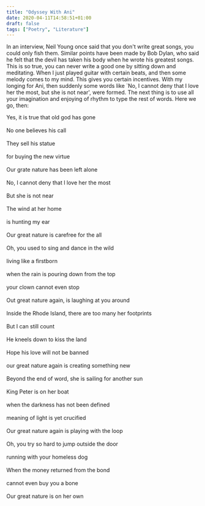 ```yaml
---
title: "Odyssey With Ani"
date: 2020-04-11T14:58:51+01:00
draft: false
tags: ["Poetry", "Literature"]
---
```


In an interview, Neil Young once said that you don't write great songs, you could only fish them. Similar points have been made by Bob Dylan, who said he felt that the devil has taken his body when he wrote his greatest songs. This is so true, you can never write a good one by sitting down and meditating. When I just played guitar with certain beats, and then some melody comes to my mind. This gives you certain incentives. With my longing for Ani, then suddenly some words like `No, I cannot deny that I love her the most, but she is not near', were formed. The next thing is to use all your imagination and enjoying of rhythm to type the rest of words. Here we go, then:

<p style="text-align:left">
Yes, it is true that old god has gone<br>
<br>
No one believes his call<br>
<br>
They sell his statue<br>
<br>
for buying the new virtue<br>
<br>
Our grate nature has been left alone<br>
<br>
No, I cannot deny that I love her the most<br>
<br>
But she is not near<br>
<br>
The wind at her home<br>
<br>
is hunting my ear<br>
<br>
Our great nature is carefree for the all<br>
<br>
Oh, you used to sing and dance in the wild<br>
<br>
living like a firstborn<br>
<br>
when the rain is pouring down from the top<br>
<br>
your clown cannot even stop<br>
<br>
Out great nature again, is laughing at you around<br>
<br>
Inside the Rhode Island, there are too many her footprints<br>
<br>
But I can still count<br>
<br>
He kneels down to kiss the land<br>
<br>
Hope his love will not be banned<br>
<br>
our great nature again is creating something new<br>
<br>
Beyond the end of word, she is sailing for another sun<br>
<br>
King Peter is on her boat<br>
<br>
when the darkness has not been defined<br>
<br>
meaning of light is yet crucified<br>
<br>
Our great nature again is playing with the loop<br>
<br>
Oh, you try so hard to jump outside the door<br>
<br>
running with your homeless dog<br>
<br>
When the money returned from the bond<br>
<br>
cannot even buy you a bone<br>
<br>
Our great nature is on her own<br>
<br>
